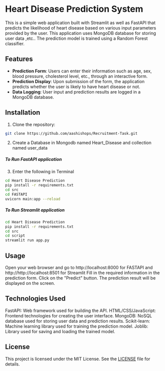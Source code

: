 # Heart Disease Prediction System

This is a simple web application built with Streamlit as well as FastAPI that predicts the likelihood of heart disease based on various input parameters provided by the user. This application uses MongoDB database for storing user data ,etc.. The prediction model is trained using a Random Forest classifier.

## Features

- **Prediction Form**: Users can enter their information such as age, sex, blood pressure, cholesterol level, etc., through an interactive form.
- **Prediction Display**: Upon submission of the form, the application predicts whether the user is likely to have heart disease or not.
- **Data Logging**: User input and prediction results are logged in a MongoDB database.


## Installation

1. Clone the repository:

```bash
git clone https://github.com/aashishops/Recruitment-Task.git
```

2. Create a Database in Mongodb named Heart_Disease and collection named user_data
##### To Run FastAPI application
3. Enter the following in Terminal
```bash
cd Heart Disease Prediction
pip install -r requirements.txt
cd src
cd FASTAPI
uvicorn main:app --reload
```
##### To Run Streamlit application
```bash
cd Heart Disease Prediction
pip install -r requirements.txt
cd src
cd script
streamlit run app.py
```

## Usage
Open your web browser and go to http://localhost:8000 for FASTAPI and http://http://localhost:8501 for Streamlit
Fill in the required information in the prediction form.
Click on the "Predict" button.
The prediction result will be displayed on the screen.

## Technologies Used
FastAPI: Web framework used for building the API.
HTML/CSS/JavaScript: Frontend technologies for creating the user interface.
MongoDB: NoSQL database used for storing user data and prediction results.
Scikit-learn: Machine learning library used for training the prediction model.
Joblib: Library used for saving and loading the trained model.

## License

This project is licensed under the MIT License. See the [LICENSE](https://github.com/aashishops/Recruitment-Task/blob/main/LICENSE) file for details.
